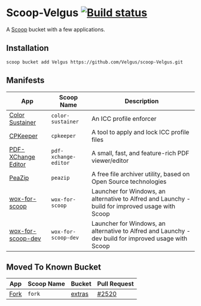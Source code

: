 Scoop-Velgus [![Build status](https://ci.appveyor.com/api/projects/status/ckomgtl07nog4wws?svg=true)](https://ci.appveyor.com/project/Velgus/scoop-velgus)
===

A [Scoop](https://scoop.netlify.com/ "Scoop") bucket with a few applications.

Installation
------------

`scoop bucket add Velgus https://github.com/Velgus/scoop-Velgus.git`

Manifests
---------

| App                                                                                                             | Scoop Name                    | Description                                                                                          |
|-----------------------------------------------------------------------------------------------------------------|-------------------------------|------------------------------------------------------------------------------------------------------|
| [Color Sustainer](https://www.guru3d.com/files-details/color-sustainer-download.html "Color Sustainer")         | `color-sustainer`             | An ICC profile enforcer                                                                              |
| [CPKeeper](http://goebish.free.fr/cpk "CPKeeper")                                                               | `cpkeeper`                    | A tool to apply and lock ICC profile files                                                           |
| [PDF-XChange Editor](https://www.tracker-software.com/product/pdf-xchange-editor "PDF-XChange Editor")          | `pdf-xchange-editor`          | A small, fast, and feature-rich PDF viewer/editor                                                    |
| [PeaZip](https://www.peazip.org/peazip-portable.html "PeaZip")                                                  | `peazip`                      | A free file archiver utility, based on Open Source technologies                                      |
| [wox-for-scoop](https://github.com/Velgus/wox-for-scoop "wox-for-scoop")                                        | `wox-for-scoop`               | Launcher for Windows, an alternative to Alfred and Launchy - build for improved usage with Scoop     |
| [wox-for-scoop-dev](https://github.com/Velgus/wox-for-scoop/tree/release/wox-for-scoop-dev "wox-for-scoop")     | `wox-for-scoop-dev`           | Launcher for Windows, an alternative to Alfred and Launchy - dev build for improved usage with Scoop |

Moved To Known Bucket
---------------------
| App                                                                 | Scoop Name | Bucket                                                         | Pull Request                                                           |
|---------------------------------------------------------------------|------------|----------------------------------------------------------------|------------------------------------------------------------------------|
| [Fork](https://git-fork.com/windows "Fork for Windows")             | `fork`     | [extras](https://github.com/lukesampson/scoop-extras "extras") | [#2520](https://github.com/lukesampson/scoop-extras/pull/2520 "#2520") |
